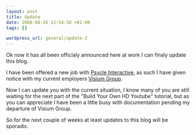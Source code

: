 ```yaml
--- 
layout: post
title: Update
date: 2008-08-26 12:54:58 +01:00
tags: []

wordpress_url: general/update-2
---
```

Ok now it has all been officialy announced here at work I can finaly update this blog.

I have been offered a new job with <a href="http://www.psycle.com/en/">Psycle Interactive</a>, as such I have given notice with my current employers <a href="http://www.visiumgroup.com/">Visium Group</a>.

Now I can update you with the current situation, I know many of you are still waiting for the next part of the "Build Your Own HD Youtube" tutorial, but as you can appreciate I have been a little busy with documentation pending my departure of Visium Group.

So for the next couple of weeks at least updates to this blog will be sporadic.
